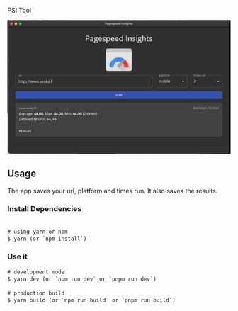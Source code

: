 PSI Tool
<p align="center"><img src="./screenshot.png"></p>

## Usage
The app saves your url, platform and times run. It also saves the results.

### Install Dependencies

```

# using yarn or npm
$ yarn (or `npm install`)

```

### Use it

```
# development mode
$ yarn dev (or `npm run dev` or `pnpm run dev`)

# production build
$ yarn build (or `npm run build` or `pnpm run build`)
```
